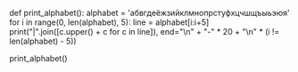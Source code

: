 
def print_alphabet():
    alphabet = 'абвгдеёжзийклмнопрстуфхцчшщъыьэюя'
    for i in range(0, len(alphabet), 5):
        line = alphabet[i:i+5]
        print("|".join([c.upper() + c for c in line]), end="\n" + "-" * 20 + "\n" * (i != len(alphabet) - 5))

print_alphabet()
